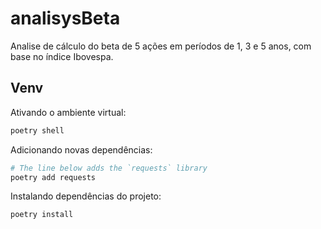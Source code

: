 # analisysBeta
Analise de cálculo do beta de 5 ações em períodos de 1, 3 e 5 anos, com base no índice Ibovespa.
## Venv

Ativando o ambiente virtual:

```sh
poetry shell
```

Adicionando novas dependências:

```sh
# The line below adds the `requests` library
poetry add requests
```

Instalando dependências do projeto:
```sh
poetry install
```